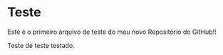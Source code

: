 # Teste

Este é o primeiro arquivo de teste do meu novo Repositório do GitHub!!

Teste de teste testado. 
